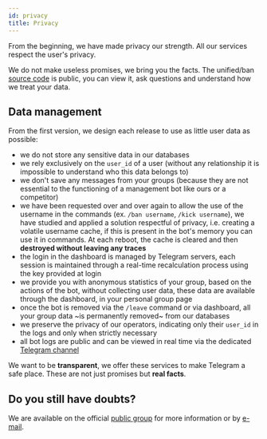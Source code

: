 ```yaml
---
id: privacy
title: Privacy
---
```


From the beginning, we have made privacy our strength. All our services respect the user's privacy.

We do not make useless promises, we bring you the facts. The unified/ban 
[source code](https://github.com/unified-ban/Terminal) is public, you can view it, ask questions and understand how 
we treat your data.

## Data management
From the first version, we design each release to use as little user data as possible:

- we do not store any sensitive data in our databases
- we rely exclusively on the `user_id` of a user (without any relationship it is impossible to understand who this 
data belongs to)
- we don't save any messages from your groups (because they are not essential to the functioning of a management bot 
like ours or a competitor)
- we have been requested over and over again to allow the use of the username in the commands (ex. 
`/ban username`, `/kick username`), we have studied and applied a solution respectful of privacy, i.e. creating a 
volatile username cache, if this is present in the bot's memory you can use it in commands. At each reboot, the 
cache is cleared and then **destroyed without leaving any traces**
- the login in the dashboard is managed by Telegram servers, each session is maintained through a real-time 
recalculation process using the key provided at login
- we provide you with anonymous statistics of your group, based on the actions of the bot, without collecting user 
data, these data are available through the dashboard, in your personal group page
- once the bot is removed via the `/leave` command or via dashboard, all your group data ~is permanently removed~ from 
our databases
- we preserve the privacy of our operators, indicating only their `user_id` in the logs and only when strictly necessary
- all bot logs are public and can be viewed in real time via the dedicated [Telegram channel](https://t.me/unifiedban_logs)

We want to be **transparent**, we offer these services to make Telegram a safe place. These are not just promises 
but **real facts**.

## Do you still have doubts?
We are available on the official [public group](https://t.me/unifiedban_group) for more information or 
by [e-mail](mailto:amministrazione@linuxhub.it).
